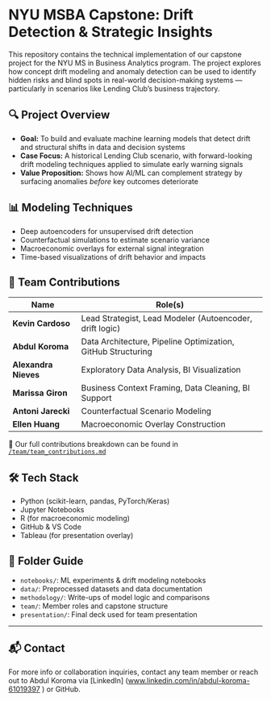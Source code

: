 # NYU MSBA Capstone: Drift Detection & Strategic Insights

This repository contains the technical implementation of our capstone project for the NYU MS in Business Analytics program. The project explores how concept drift modeling and anomaly detection can be used to identify hidden risks and blind spots in real-world decision-making systems — particularly in scenarios like Lending Club’s business trajectory.

## 🔍 Project Overview

- **Goal:** To build and evaluate machine learning models that detect drift and structural shifts in data and decision systems
- **Case Focus:** A historical Lending Club scenario, with forward-looking drift modeling techniques applied to simulate early warning signals
- **Value Proposition:** Shows how AI/ML can complement strategy by surfacing anomalies *before* key outcomes deteriorate

## 📊 Modeling Techniques

- Deep autoencoders for unsupervised drift detection
- Counterfactual simulations to estimate scenario variance
- Macroeconomic overlays for external signal integration
- Time-based visualizations of drift behavior and impacts

## 👥 Team Contributions

| Name                | Role(s)                                                                 |
|---------------------|--------------------------------------------------------------------------|
| **Kevin Cardoso**   | Lead Strategist, Lead Modeler (Autoencoder, drift logic)                |
| **Abdul Koroma**    | Data Architecture, Pipeline Optimization, GitHub Structuring             |
| **Alexandra Nieves**| Exploratory Data Analysis, BI Visualization                             |
| **Marissa Giron**   | Business Context Framing, Data Cleaning, BI Support                     |
| **Antoni Jarecki**  | Counterfactual Scenario Modeling                                         |
| **Ellen Huang**     | Macroeconomic Overlay Construction                                      |

🧠 Our full contributions breakdown can be found in [`/team/team_contributions.md`](team/team_contributions.md)

## 🛠️ Tech Stack

- Python (scikit-learn, pandas, PyTorch/Keras)
- Jupyter Notebooks
- R (for macroeconomic modeling)
- GitHub & VS Code
- Tableau (for presentation overlay)

## 📂 Folder Guide

- `notebooks/`: ML experiments & drift modeling notebooks
- `data/`: Preprocessed datasets and data documentation
- `methodology/`: Write-ups of model logic and comparisons
- `team/`: Member roles and capstone structure
- `presentation/`: Final deck used for team presentation

---

## 📬 Contact

For more info or collaboration inquiries, contact any team member or reach out to Abdul Koroma via [LinkedIn] (www.linkedin.com/in/abdul-koroma-61019397 ) or GitHub.
